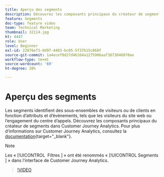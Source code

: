 ```yaml
---
title: Aperçu des segments
description: Découvrez les composants principaux du créateur de segments dans Customer Journey Analytics.
feature: Segments
doc-type: feature video
team: Technical Marketing
thumbnail: 32114.jpg
kt: 4447
role: User
level: Beginner
exl-id: 22076ef3-8d97-4483-bc05-5f37b15c868f
source-git-commit: 1a4ecef0d27d46164a1275906aaf36730468f0ae
workflow-type: tm+mt
source-wordcount: '69'
ht-degree: 20%

---
```


# Aperçu des segments

Les segments identifient des sous-ensembles de visiteurs ou de clients en fonction d’attributs et d’événements, tels que les visiteurs du site web ou l’engagement du centre d’appels. Découvrez les composants principaux du créateur de segments dans Customer Journey Analytics. Pour plus d’informations sur Customer Journey Analytics, consultez la [documentation](https://experienceleague.adobe.com/en/docs/analytics-platform/using/cja-components/cja-segments/filters-overview){target="_blank"}.

>[!NOTE]
>
> Les « [!UICONTROL &#x200B; Filtres &#x200B;] » ont été renommés « [!UICONTROL &#x200B; Segments &#x200B;] » dans l’interface de Customer Journey Analytics.

>[!VIDEO](https://video.tv.adobe.com/v/32114/?quality=12&learn=on)
